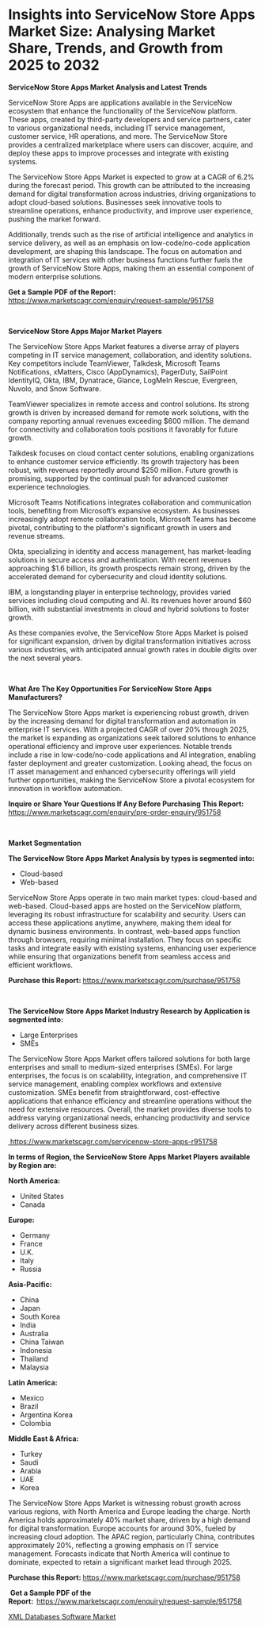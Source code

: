 <p><h1>Insights into ServiceNow Store Apps Market Size: Analysing Market Share, Trends, and Growth from 2025 to 2032</h1></p><p><strong>ServiceNow Store Apps Market Analysis and Latest Trends</strong></p>
<p><p>ServiceNow Store Apps are applications available in the ServiceNow ecosystem that enhance the functionality of the ServiceNow platform. These apps, created by third-party developers and service partners, cater to various organizational needs, including IT service management, customer service, HR operations, and more. The ServiceNow Store provides a centralized marketplace where users can discover, acquire, and deploy these apps to improve processes and integrate with existing systems.</p><p>The ServiceNow Store Apps Market is expected to grow at a CAGR of 6.2% during the forecast period. This growth can be attributed to the increasing demand for digital transformation across industries, driving organizations to adopt cloud-based solutions. Businesses seek innovative tools to streamline operations, enhance productivity, and improve user experience, pushing the market forward. </p><p>Additionally, trends such as the rise of artificial intelligence and analytics in service delivery, as well as an emphasis on low-code/no-code application development, are shaping this landscape. The focus on automation and integration of IT services with other business functions further fuels the growth of ServiceNow Store Apps, making them an essential component of modern enterprise solutions.</p></p>
<p><strong>Get a Sample PDF of the Report:&nbsp;</strong> <a href="https://www.marketscagr.com/enquiry/request-sample/951758?utm_campaign=3099&utm_medium=2&utm_source=Github&utm_content=ia&utm_term=06032025&utm_id=servicenow-store-apps">https://www.marketscagr.com/enquiry/request-sample/951758</a></p>
<p>&nbsp;</p>
<p><strong>ServiceNow Store Apps Major Market Players</strong></p>
<p><p>The ServiceNow Store Apps Market features a diverse array of players competing in IT service management, collaboration, and identity solutions. Key competitors include TeamViewer, Talkdesk, Microsoft Teams Notifications, xMatters, Cisco (AppDynamics), PagerDuty, SailPoint IdentityIQ, Okta, IBM, Dynatrace, Glance, LogMeIn Rescue, Evergreen, Nuvolo, and Snow Software.</p><p>TeamViewer specializes in remote access and control solutions. Its strong growth is driven by increased demand for remote work solutions, with the company reporting annual revenues exceeding $600 million. The demand for connectivity and collaboration tools positions it favorably for future growth.</p><p>Talkdesk focuses on cloud contact center solutions, enabling organizations to enhance customer service efficiently. Its growth trajectory has been robust, with revenues reportedly around $250 million. Future growth is promising, supported by the continual push for advanced customer experience technologies.</p><p>Microsoft Teams Notifications integrates collaboration and communication tools, benefiting from Microsoft’s expansive ecosystem. As businesses increasingly adopt remote collaboration tools, Microsoft Teams has become pivotal, contributing to the platform's significant growth in users and revenue streams.</p><p>Okta, specializing in identity and access management, has market-leading solutions in secure access and authentication. With recent revenues approaching $1.6 billion, its growth prospects remain strong, driven by the accelerated demand for cybersecurity and cloud identity solutions.</p><p>IBM, a longstanding player in enterprise technology, provides varied services including cloud computing and AI. Its revenues hover around $60 billion, with substantial investments in cloud and hybrid solutions to foster growth.</p><p>As these companies evolve, the ServiceNow Store Apps Market is poised for significant expansion, driven by digital transformation initiatives across various industries, with anticipated annual growth rates in double digits over the next several years.</p></p>
<p>&nbsp;</p>
<p><strong>What Are The Key Opportunities For ServiceNow Store Apps Manufacturers?</strong></p>
<p><p>The ServiceNow Store Apps market is experiencing robust growth, driven by the increasing demand for digital transformation and automation in enterprise IT services. With a projected CAGR of over 20% through 2025, the market is expanding as organizations seek tailored solutions to enhance operational efficiency and improve user experiences. Notable trends include a rise in low-code/no-code applications and AI integration, enabling faster deployment and greater customization. Looking ahead, the focus on IT asset management and enhanced cybersecurity offerings will yield further opportunities, making the ServiceNow Store a pivotal ecosystem for innovation in workflow automation.</p></p>
<p><strong>Inquire or Share Your Questions If Any Before Purchasing This Report:</strong> <a href="https://www.marketscagr.com/enquiry/pre-order-enquiry/951758?utm_campaign=3099&utm_medium=2&utm_source=Github&utm_content=ia&utm_term=06032025&utm_id=servicenow-store-apps">https://www.marketscagr.com/enquiry/pre-order-enquiry/951758</a></p>
<p>&nbsp;</p>
<p><strong>Market Segmentation</strong></p>
<p><strong>The ServiceNow Store Apps Market Analysis by types is segmented into:</strong></p>
<p><ul><li>Cloud-based</li><li>Web-based</li></ul></p>
<p><p>ServiceNow Store Apps operate in two main market types: cloud-based and web-based. Cloud-based apps are hosted on the ServiceNow platform, leveraging its robust infrastructure for scalability and security. Users can access these applications anytime, anywhere, making them ideal for dynamic business environments. In contrast, web-based apps function through browsers, requiring minimal installation. They focus on specific tasks and integrate easily with existing systems, enhancing user experience while ensuring that organizations benefit from seamless access and efficient workflows.</p></p>
<p><strong>Purchase this Report:&nbsp;</strong><a href="https://www.marketscagr.com/purchase/951758?utm_campaign=3099&utm_medium=2&utm_source=Github&utm_content=ia&utm_term=06032025&utm_id=servicenow-store-apps">https://www.marketscagr.com/purchase/951758</a></p>
<p>&nbsp;</p>
<p><strong>The ServiceNow Store Apps Market Industry Research by Application is segmented into:</strong></p>
<p><ul><li>Large Enterprises</li><li>SMEs</li></ul></p>
<p><p>The ServiceNow Store Apps Market offers tailored solutions for both large enterprises and small to medium-sized enterprises (SMEs). For large enterprises, the focus is on scalability, integration, and comprehensive IT service management, enabling complex workflows and extensive customization. SMEs benefit from straightforward, cost-effective applications that enhance efficiency and streamline operations without the need for extensive resources. Overall, the market provides diverse tools to address varying organizational needs, enhancing productivity and service delivery across different business sizes.</p></p>
<p><a href="https://www.marketscagr.com/servicenow-store-apps-r951758?utm_campaign=3099&utm_medium=2&utm_source=Github&utm_content=ia&utm_term=06032025&utm_id=servicenow-store-apps">&nbsp;https://www.marketscagr.com/servicenow-store-apps-r951758</a></p>
<p><strong>In terms of Region, the ServiceNow Store Apps Market Players available by Region are:</strong></p>
<p>
    <p> <strong> North America: </strong>
        <ul>
            <li>United States</li>
            <li>Canada</li>
        </ul>
        </p> 
    <p> <strong> Europe: </strong>
        <ul>
            <li>Germany</li>
            <li>France</li>
            <li>U.K.</li>
            <li>Italy</li>
            <li>Russia</li>
        </ul>
        </p> 
    <p> <strong> Asia-Pacific: </strong>
        <ul>
            <li>China</li>
            <li>Japan</li>
            <li>South Korea</li>
            <li>India</li>
            <li>Australia</li>
            <li>China Taiwan</li>
            <li>Indonesia</li>
            <li>Thailand</li>
            <li>Malaysia</li>
        </ul>
        </p> 
    <p> <strong> Latin America: </strong>
        <ul>
            <li>Mexico</li>
            <li>Brazil</li>
            <li>Argentina Korea</li>
            <li>Colombia</li>
        </ul>
        </p> 
    <p> <strong> Middle East & Africa: </strong>
        <ul>
            <li>Turkey</li>
            <li>Saudi</li>
            <li>Arabia</li>
            <li>UAE</li>
            <li>Korea</li>
        </ul>
    </p>
    </p>
<p><p>The ServiceNow Store Apps Market is witnessing robust growth across various regions, with North America and Europe leading the charge. North America holds approximately 40% market share, driven by a high demand for digital transformation. Europe accounts for around 30%, fueled by increasing cloud adoption. The APAC region, particularly China, contributes approximately 20%, reflecting a growing emphasis on IT service management. Forecasts indicate that North America will continue to dominate, expected to retain a significant market lead through 2025.</p></p>
<p><strong>Purchase this Report: </strong><a href="https://www.marketscagr.com/purchase/951758?utm_campaign=3099&utm_medium=2&utm_source=Github&utm_content=ia&utm_term=06032025&utm_id=servicenow-store-apps">https://www.marketscagr.com/purchase/951758</a></p>
<p>&nbsp;<strong>Get a Sample PDF of the Report:&nbsp;&nbsp;</strong><a href="https://www.marketscagr.com/enquiry/request-sample/951758?utm_campaign=3099&utm_medium=2&utm_source=Github&utm_content=ia&utm_term=06032025&utm_id=servicenow-store-apps">https://www.marketscagr.com/enquiry/request-sample/951758</a></p>
<p><strong></strong></p>
<p><p><a href="https://github.com/salodipura00/Market-Research-Report-List-1/blob/main/xml-databases-software-market.md?utm_campaign=3099&utm_medium=2&utm_source=Github&utm_content=ia&utm_term=06032025&utm_id=servicenow-store-apps">XML Databases Software Market</a></p></p>